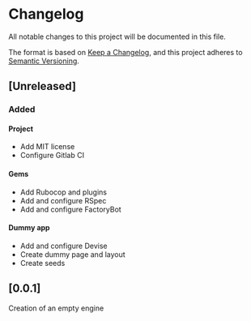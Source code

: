 # Changelog

All notable changes to this project will be documented in this file.

The format is based on [Keep a Changelog](https://keepachangelog.com/en/1.0.0/),
and this project adheres to [Semantic Versioning](https://semver.org/spec/v2.0.0.html).

<!--
Quick remainder of the possible sections:
-----------------------------------------
### Added
  for new features.
### Changed
  for changes in existing functionality.
### Deprecated
  for soon-to-be removed features.
### Removed
  for now removed features.
### Fixed
  for any bug fixes.
### Security
  in case of vulnerabilities.
### Maintenance
  in case of rework, dependencies change

Please, keep them in this order when updating.
-->

## [Unreleased]

### Added

#### Project

- Add MIT license
- Configure Gitlab CI

#### Gems

- Add Rubocop and plugins
- Add and configure RSpec
- Add and configure FactoryBot

#### Dummy app

- Add and configure Devise
- Create dummy page and layout
- Create seeds

## [0.0.1]

Creation of an empty engine

